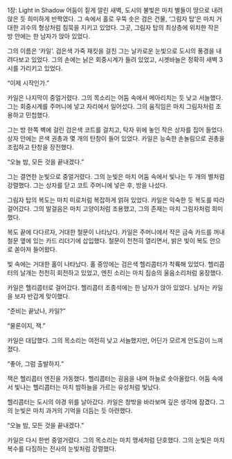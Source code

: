 1장: Light in Shadow
어둠이 짙게 깔린 새벽, 도시의 불빛은 마치 별들이 땅으로 내려앉은 듯 희미하게 반짝였다. 그 속에서 홀로 우뚝 솟은 검은 건물, ‘그림자 탑’은 마치 거대한 괴수의 형상처럼 침묵을 지키고 있었다. 그곳, 그림자 탑의 최상층에 위치한 작은 방 안에는 한 남자가 앉아 있었다.

그의 이름은 ‘카일’. 검은색 가죽 재킷을 걸친 그는 날카로운 눈빛으로 도시의 풍경을 내려다보고 있었다. 그의 손에는 낡은 회중시계가 들려 있었고, 시곗바늘은 정확히 새벽 3시를 가리키고 있었다.

“이제 시작인가.”

카일은 나지막이 중얼거렸다. 그의 목소리는 어둠 속에서 메아리치는 듯 낮고 서늘했다. 그는 회중시계를 주머니에 넣고 자리에서 일어섰다. 그의 움직임은 마치 그림자처럼 조용하고 민첩했다.

그는 방 한쪽 벽에 걸린 검은색 코트를 걸치고, 탁자 위에 놓인 작은 상자를 집어 들었다. 상자 안에는 은색 권총과 몇 개의 탄창이 들어 있었다. 카일은 능숙한 손놀림으로 권총을 조립하고 탄창을 장전했다.

“오늘 밤, 모든 것을 끝내겠다.”

그는 결연한 눈빛으로 중얼거렸다. 그의 눈빛은 마치 어둠 속에서 빛나는 두 개의 별처럼 강렬했다. 그는 상자를 닫고 코트 주머니에 넣은 후, 방을 나섰다.

그림자 탑의 복도는 마치 미로처럼 복잡하게 얽혀 있었다. 카일은 익숙한 듯 복도를 따라 걸어갔다. 그의 발걸음은 마치 고양이처럼 조용했고, 그의 존재는 마치 그림자처럼 희미했다.

복도 끝에 다다르자, 거대한 철문이 나타났다. 카일은 주머니에서 작은 금속 카드를 꺼내 철문 옆에 있는 카드 리더기에 삽입했다. 철문이 천천히 열리면서, 밝은 빛이 복도 안으로 쏟아져 들어왔다.

빛 속에는 거대한 홀이 나타났다. 홀 중앙에는 검은색 헬리콥터가 착륙해 있었다. 헬리콥터의 날개는 천천히 회전하고 있었고, 엔진 소리는 마치 짐승의 울음소리처럼 웅장했다.

카일은 헬리콥터로 걸어갔다. 헬리콥터 조종석에는 한 남자가 앉아 있었다. 남자는 카일을 보자 반갑게 맞이했다.

“준비는 끝났나, 카일?”

“물론이지, 잭.”

카일은 대답했다. 그의 목소리는 여전히 낮고 서늘했지만, 어딘가 모르게 안도감이 느껴졌다.

“좋아, 그럼 출발하지.”

잭은 헬리콥터 엔진을 가동했다. 헬리콥터는 굉음을 내며 하늘로 솟아올랐다. 어둠 속에서 빛나는 헬리콥터는 마치 밤하늘을 가르는 유성처럼 빛났다.

헬리콥터는 도시의 야경 위를 날아갔다. 카일은 창밖을 바라보며 깊은 생각에 잠겼다. 그의 눈빛은 마치 과거의 기억을 더듬는 듯 아련했다.

“오늘 밤, 모든 것을 끝내겠다.”

카일은 다시 한번 중얼거렸다. 그의 목소리는 마치 맹세처럼 단호했다. 그의 눈빛은 마치 복수를 다짐하는 전사의 눈빛처럼 강렬했다.
